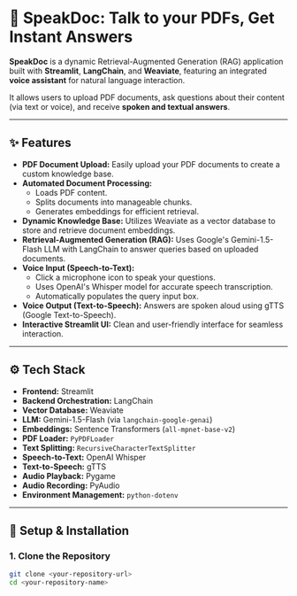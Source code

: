 # 📄 SpeakDoc: Talk to your PDFs, Get Instant Answers

**SpeakDoc** is a dynamic Retrieval-Augmented Generation (RAG) application built with **Streamlit**, **LangChain**, and **Weaviate**, featuring an integrated **voice assistant** for natural language interaction.

It allows users to upload PDF documents, ask questions about their content (via text or voice), and receive **spoken and textual answers**.

---

## ✨ Features

- **PDF Document Upload:** Easily upload your PDF documents to create a custom knowledge base.
- **Automated Document Processing:**
  - Loads PDF content.
  - Splits documents into manageable chunks.
  - Generates embeddings for efficient retrieval.
- **Dynamic Knowledge Base:** Utilizes Weaviate as a vector database to store and retrieve document embeddings.
- **Retrieval-Augmented Generation (RAG):** Uses Google's Gemini-1.5-Flash LLM with LangChain to answer queries based on uploaded documents.
- **Voice Input (Speech-to-Text):**
  - Click a microphone icon to speak your questions.
  - Uses OpenAI's Whisper model for accurate speech transcription.
  - Automatically populates the query input box.
- **Voice Output (Text-to-Speech):** Answers are spoken aloud using gTTS (Google Text-to-Speech).
- **Interactive Streamlit UI:** Clean and user-friendly interface for seamless interaction.

---

## ⚙️ Tech Stack

- **Frontend:** Streamlit  
- **Backend Orchestration:** LangChain  
- **Vector Database:** Weaviate  
- **LLM:** Gemini-1.5-Flash (via `langchain-google-genai`)  
- **Embeddings:** Sentence Transformers (`all-mpnet-base-v2`)  
- **PDF Loader:** `PyPDFLoader`  
- **Text Splitting:** `RecursiveCharacterTextSplitter`  
- **Speech-to-Text:** OpenAI Whisper  
- **Text-to-Speech:** gTTS  
- **Audio Playback:** Pygame  
- **Audio Recording:** PyAudio  
- **Environment Management:** `python-dotenv`

---

## 🚀 Setup & Installation

### 1. Clone the Repository

```bash
git clone <your-repository-url>
cd <your-repository-name>
